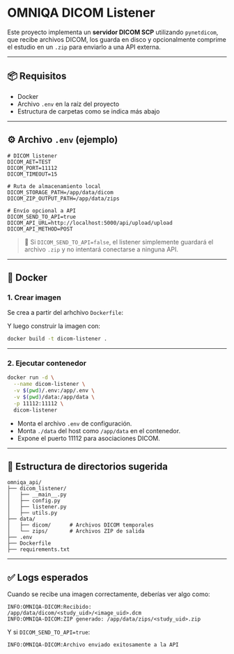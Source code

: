 # OMNIQA DICOM Listener

Este proyecto implementa un **servidor DICOM SCP** utilizando `pynetdicom`, que recibe archivos DICOM, los guarda en disco y opcionalmente comprime el estudio en un `.zip` para enviarlo a una API externa.

---

## 📦 Requisitos

- Docker
- Archivo `.env` en la raíz del proyecto
- Estructura de carpetas como se indica más abajo

---

## ⚙️ Archivo `.env` (ejemplo)

```env
# DICOM listener
DICOM_AET=TEST
DICOM_PORT=11112
DICOM_TIMEOUT=15

# Ruta de almacenamiento local
DICOM_STORAGE_PATH=/app/data/dicom
DICOM_ZIP_OUTPUT_PATH=/app/data/zips

# Envío opcional a API
DICOM_SEND_TO_API=true
DICOM_API_URL=http://localhost:5000/api/upload/upload
DICOM_API_METHOD=POST
```

> 🧠 Si `DICOM_SEND_TO_API=false`, el listener simplemente guardará el archivo `.zip` y no intentará conectarse a ninguna API.

---

## 🐳 Docker

### 1. Crear imagen

Se crea a partir del arhchivo `Dockerfile`:

Y luego construir la imagen con:

```bash
docker build -t dicom-listener .
```

---

### 2. Ejecutar contenedor

```bash
docker run -d \
  --name dicom-listener \
  -v $(pwd)/.env:/app/.env \
  -v $(pwd)/data:/app/data \
  -p 11112:11112 \
  dicom-listener
```

- Monta el archivo `.env` de configuración.
- Monta `./data` del host como `/app/data` en el contenedor.
- Expone el puerto 11112 para asociaciones DICOM.

---

## 📂 Estructura de directorios sugerida

```
omniqa_api/
├── dicom_listener/
│   ├── __main__.py
│   ├── config.py
│   ├── listener.py
│   ├── utils.py
├── data/
│   ├── dicom/      # Archivos DICOM temporales
│   └── zips/       # Archivos ZIP de salida
├── .env
├── Dockerfile
├── requirements.txt
```

---

## ✅ Logs esperados

Cuando se recibe una imagen correctamente, deberías ver algo como:

```
INFO:OMNIQA-DICOM:Recibido: /app/data/dicom/<study_uid>/<image_uid>.dcm
INFO:OMNIQA-DICOM:ZIP generado: /app/data/zips/<study_uid>.zip
```

Y si `DICOM_SEND_TO_API=true`:

```
INFO:OMNIQA-DICOM:Archivo enviado exitosamente a la API
```